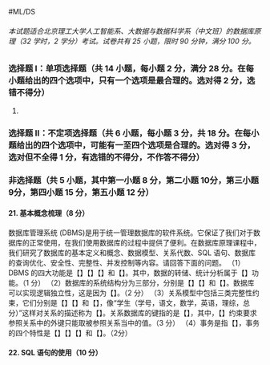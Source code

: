 #ML/DS 

###### 本试题适合北京理工大学人工智能系、大数据与数据科学系（中文班）的数据库原理（32 学时，2 学分）考试。试卷共有 25 小题，限时 90 分钟，满分 100 分。

### 选择题 I：单项选择题（共 14 小题，每小题 2 分，满分 28 分。在每小题给出的四个选项中，只有一个选项是最合理的。选对得 2 分，选错不得分）
1. 



### 选择题 II：不定项选择题（共 6 小题，每小题 3 分，共 18 分。在每小题给出的四个选项中，可能有一至四个选项是合理的。选对得 3 分，选对但不全得 1 分，有选错的不得分，不作答不得分）




### 非选择题（共 5 小题，其中第一小题 8 分，第二小题 10分，第三小题 9分，第四小题 15 分，第五小题 12 分）

#### 21. 基本概念梳理（8 分）
数据库管理系统 (DBMS)是用于统一管理数据库的软件系统。它保证了我们对于数据库的正常使用，在我们使用数据库的过程中提供了便利。在数据库原理课程中，我们研究了数据库的基本定义和概念、数据模型、关系代数、SQL 语句、数据库的查询优化、安全性、完整性、并发控制等内容。请回答下面的问题。
（1）DBMS 的四大功能是【】【】【】和【】。其中，数据的转储、统计分析属于【】功能。（1 分）
（2）数据库的系统结构分为三部分，分别是【】【】和【】。数据库可以实现逻辑独立性，这是因为【】。（2 分）
（3）关系模型中包括三类完整性约束，它们分别是【】【】和【】，像“学生（学号，语文，数学，英语，理综，总分）”这样对关系的描述称为【】。关系数据库的键指的是【】，其中，【】约束要求参照关系中的外键只能取被参照关系当中的值。（3 分）
（4）事务是指【】，事务的四个特性是【】【】【】和【】。（2分）

#### 22. SQL 语句的使用（10 分）


